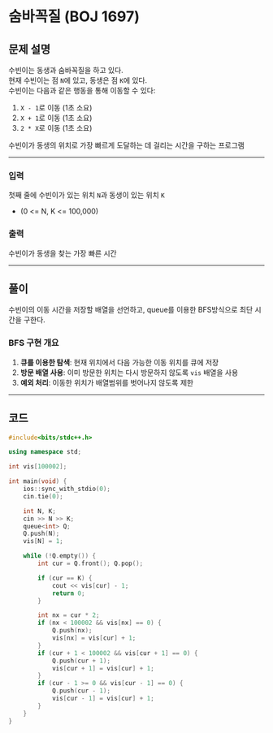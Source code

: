 # 숨바꼭질 (BOJ 1697)

## 문제 설명
수빈이는 동생과 숨바꼭질을 하고 있다.  
현재 수빈이는 점 `N`에 있고, 동생은 점 `K`에 있다.  
수빈이는 다음과 같은 행동을 통해 이동할 수 있다:
1. `X - 1`로 이동 (1초 소요)
2. `X + 1`로 이동 (1초 소요)
3. `2 * X`로 이동 (1초 소요)

수빈이가 동생의 위치로 가장 빠르게 도달하는 데 걸리는 시간을 구하는 프로그램

---

### 입력
첫째 줄에 수빈이가 있는 위치 `N`과 동생이 있는 위치 `K` 
- \(0 <= N, K <= 100,000\)

### 출력
수빈이가 동생을 찾는 가장 빠른 시간

---

## 풀이
수빈이의 이동 시간을 저장할 배열을 선언하고, queue를 이용한 BFS방식으로 최단 시간을 구한다.

### BFS 구현 개요
1. **큐를 이용한 탐색**: 현재 위치에서 다음 가능한 이동 위치를 큐에 저장
2. **방문 배열 사용**: 이미 방문한 위치는 다시 방문하지 않도록 `vis` 배열을 사용
3. **예외 처리**: 이동한 위치가 배열범위를 벗어나지 않도록 제한

---

## 코드
```cpp
#include<bits/stdc++.h>

using namespace std;

int vis[100002];

int main(void) {
    ios::sync_with_stdio(0);
    cin.tie(0);

    int N, K;
    cin >> N >> K;
    queue<int> Q;
    Q.push(N);
    vis[N] = 1;

    while (!Q.empty()) {
        int cur = Q.front(); Q.pop();

        if (cur == K) {
            cout << vis[cur] - 1;
            return 0;
        }

        int nx = cur * 2;
        if (nx < 100002 && vis[nx] == 0) {
            Q.push(nx);
            vis[nx] = vis[cur] + 1;
        }
        if (cur + 1 < 100002 && vis[cur + 1] == 0) {
            Q.push(cur + 1);
            vis[cur + 1] = vis[cur] + 1;
        }
        if (cur - 1 >= 0 && vis[cur - 1] == 0) {
            Q.push(cur - 1);
            vis[cur - 1] = vis[cur] + 1;
        }
    }
}
